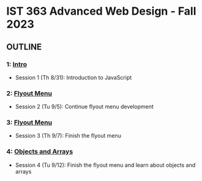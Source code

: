# IST 363 Advanced Web Design - Fall 2023

## OUTLINE

### 1: [Intro](01_intro)
* Session 1 (Th 8/31): Introduction to JavaScript

### 2: [Flyout Menu](02_flyout_menu)
* Session 2 (Tu 9/5): Continue flyout menu development

### 3: [Flyout Menu](03_finished_flyout_menu)
* Session 3 (Th 9/7): Finish the flyout menu

### 4: [Objects and Arrays](04_array_objects)
* Session 4 (Tu 9/12): Finish the flyout menu and learn about objects and arrays
